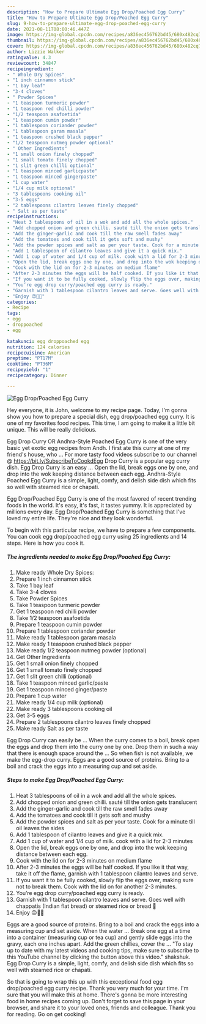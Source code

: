```yaml
---
description: "How to Prepare Ultimate Egg Drop/Poached Egg Curry"
title: "How to Prepare Ultimate Egg Drop/Poached Egg Curry"
slug: 9-how-to-prepare-ultimate-egg-drop-poached-egg-curry
date: 2021-08-11T08:00:46.447Z
image: https://img-global.cpcdn.com/recipes/a836ec456762bd45/680x482cq70/egg-droppoached-egg-curry-recipe-main-photo.jpg
thumbnail: https://img-global.cpcdn.com/recipes/a836ec456762bd45/680x482cq70/egg-droppoached-egg-curry-recipe-main-photo.jpg
cover: https://img-global.cpcdn.com/recipes/a836ec456762bd45/680x482cq70/egg-droppoached-egg-curry-recipe-main-photo.jpg
author: Lizzie Walker
ratingvalue: 4.3
reviewcount: 34847
recipeingredient:
- " Whole Dry Spices"
- "1 inch cinnamon stick"
- "1 bay leaf"
- "3-4 cloves"
- " Powder Spices"
- "1 teaspoon turmeric powder"
- "1 teaspoon red chilli powder"
- "1/2 teaspoon asafoetida"
- "1 teaspoon cumin powder"
- "1 tablespoon coriander powder"
- "1 tablespoon garam masala"
- "1 teaspoon crushed black pepper"
- "1/2 teaspoon nutmeg powder optional"
- " Other Ingredients"
- "1 small onion finely chopped"
- "1 small tomato finely chopped"
- "1 slit green chilli optional"
- "1 teaspoon minced garlicpaste"
- "1 teaspoon minced gingerpaste"
- "1 cup water"
- "1/4 cup milk optional"
- "3 tablespoons cooking oil"
- "3-5 eggs"
- "2 tablespoons cilantro leaves finely chopped"
- " Salt as per taste"
recipeinstructions:
- "Heat 3 tablespoons of oil in a wok and add all the whole spices."
- "Add chopped onion and green chilli. sauté till the onion gets translucent"
- "Add the ginger-garlic and cook till the raw smell fades away"
- "Add the tomatoes and cook till it gets soft and mushy"
- "Add the powder spices and salt as per your taste. Cook for a minute till oil leaves the sides"
- "Add 1 tablespoon of cilantro leaves and give it a quick mix."
- "Add 1 cup of water and 1/4 cup of milk. cook with a lid for 2-3 minutes"
- "Open the lid, break eggs one by one, and drop into the wok keeping distance between each egg."
- "Cook with the lid on for 2-3 minutes on medium flame"
- "After 2-3 minutes the eggs will be half cooked. If you like it that way, take it off the flame, garnish with 1 tablespoon cilantro leaves and serve."
- "If you want it to be fully cooked, slowly flip the eggs over, making sure not to break them. Cook with the lid on for another 2-3 minutes."
- "You’re egg drop curry/poached egg curry is ready."
- "Garnish with 1 tablespoon cilantro leaves and serve. Goes well with chappatis (Indian flat bread) or steamed rice or bread 🍞"
- "Enjoy 😉👍🏻"
categories:
- Recipe
tags:
- egg
- droppoached
- egg

katakunci: egg droppoached egg 
nutrition: 124 calories
recipecuisine: American
preptime: "PT17M"
cooktime: "PT36M"
recipeyield: "1"
recipecategory: Dinner

---
```



![Egg Drop/Poached Egg Curry](https://img-global.cpcdn.com/recipes/a836ec456762bd45/680x482cq70/egg-droppoached-egg-curry-recipe-main-photo.jpg)

Hey everyone, it is John, welcome to my recipe page. Today, I'm gonna show you how to prepare a special dish, egg drop/poached egg curry. It is one of my favorites food recipes. This time, I am going to make it a little bit unique. This will be really delicious.

Egg Drop Curry OR Andhra-Style Poached Egg Curry is one of the very basic yet exotic egg recipes from Andh. I first ate this curry at one of my friend&#39;s house, who … For more tasty food videos subscribe to our channel @ https://bit.ly/SubscribeToCookdEgg Drop Curry is a popular egg curry dish. Egg Drop Curry is an easy … Open the lid, break eggs one by one, and drop into the wok keeping distance between each egg. Andhra-Style Poached Egg Curry is a simple, light, comfy, and delish side dish which fits so well with steamed rice or chapati.

Egg Drop/Poached Egg Curry is one of the most favored of recent trending foods in the world. It's easy, it's fast, it tastes yummy. It is appreciated by millions every day. Egg Drop/Poached Egg Curry is something that I've loved my entire life. They're nice and they look wonderful.


To begin with this particular recipe, we have to prepare a few components. You can cook egg drop/poached egg curry using 25 ingredients and 14 steps. Here is how you cook it.

<!--inarticleads1-->

##### The ingredients needed to make Egg Drop/Poached Egg Curry:

1. Make ready  Whole Dry Spices:
1. Prepare 1 inch cinnamon stick
1. Take 1 bay leaf
1. Take 3-4 cloves
1. Take  Powder Spices
1. Take 1 teaspoon turmeric powder
1. Get 1 teaspoon red chilli powder
1. Take 1/2 teaspoon asafoetida
1. Prepare 1 teaspoon cumin powder
1. Prepare 1 tablespoon coriander powder
1. Make ready 1 tablespoon garam masala
1. Make ready 1 teaspoon crushed black pepper
1. Make ready 1/2 teaspoon nutmeg powder (optional)
1. Get  Other Ingredients
1. Get 1 small onion finely chopped
1. Get 1 small tomato finely chopped
1. Get 1 slit green chilli (optional)
1. Take 1 teaspoon minced garlic/paste
1. Get 1 teaspoon minced ginger/paste
1. Prepare 1 cup water
1. Make ready 1/4 cup milk (optional)
1. Make ready 3 tablespoons cooking oil
1. Get 3-5 eggs
1. Prepare 2 tablespoons cilantro leaves finely chopped
1. Make ready  Salt as per taste


Egg Drop Curry can easily be … When the curry comes to a boil, break open the eggs and drop them into the curry one by one. Drop them in such a way that there is enough space around the … So when fish is not available, we make the egg-drop curry. Eggs are a good source of proteins. Bring to a boil and crack the eggs into a measuring cup and set aside. 

<!--inarticleads2-->

##### Steps to make Egg Drop/Poached Egg Curry:

1. Heat 3 tablespoons of oil in a wok and add all the whole spices.
1. Add chopped onion and green chilli. sauté till the onion gets translucent
1. Add the ginger-garlic and cook till the raw smell fades away
1. Add the tomatoes and cook till it gets soft and mushy
1. Add the powder spices and salt as per your taste. Cook for a minute till oil leaves the sides
1. Add 1 tablespoon of cilantro leaves and give it a quick mix.
1. Add 1 cup of water and 1/4 cup of milk. cook with a lid for 2-3 minutes
1. Open the lid, break eggs one by one, and drop into the wok keeping distance between each egg.
1. Cook with the lid on for 2-3 minutes on medium flame
1. After 2-3 minutes the eggs will be half cooked. If you like it that way, take it off the flame, garnish with 1 tablespoon cilantro leaves and serve.
1. If you want it to be fully cooked, slowly flip the eggs over, making sure not to break them. Cook with the lid on for another 2-3 minutes.
1. You’re egg drop curry/poached egg curry is ready.
1. Garnish with 1 tablespoon cilantro leaves and serve. Goes well with chappatis (Indian flat bread) or steamed rice or bread 🍞
1. Enjoy 😉👍🏻


Eggs are a good source of proteins. Bring to a boil and crack the eggs into a measuring cup and set aside. When the water … Break one egg at a time into a container (measuring cup or tea cup) and gently slide eggs into the gravy, each one inches apart. Add the green chillies, cover the … &#34;To stay up to date with my latest videos and cooking tips, make sure to subscribe to this YouTube channel by clicking the button above this video.&#34; shakshuk. Egg Drop Curry is a simple, light, comfy, and delish side dish which fits so well with steamed rice or chapati. 

So that is going to wrap this up with this exceptional food egg drop/poached egg curry recipe. Thank you very much for your time. I'm sure that you will make this at home. There's gonna be more interesting food in home recipes coming up. Don't forget to save this page in your browser, and share it to your loved ones, friends and colleague. Thank you for reading. Go on get cooking!

